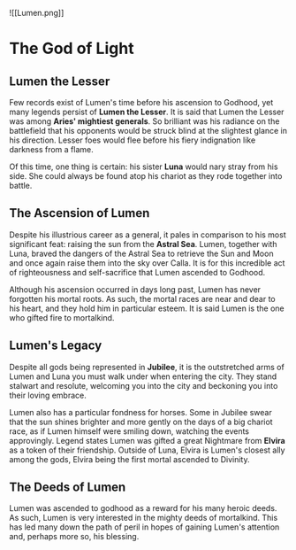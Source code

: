 ![[Lumen.png]]
# The God of Light

## Lumen the Lesser

Few records exist of Lumen's time before his ascension to Godhood, yet many legends persist of **Lumen the Lesser**. It is said that Lumen the Lesser was among **Aries' mightiest generals**. So brilliant was his radiance on the battlefield that his opponents would be struck blind at the slightest glance in his direction. Lesser foes would flee before his fiery indignation like darkness from a flame. 

Of this time, one thing is certain: his sister **Luna** would nary stray from his side. She could always be found atop his chariot as they rode together into battle.

## The Ascension of Lumen

Despite his illustrious career as a general, it pales in comparison to his most significant feat: raising the sun from the **Astral Sea**. Lumen, together with Luna, braved the dangers of the Astral Sea to retrieve the Sun and Moon and once again raise them into the sky over Calla. It is for this incredible act of righteousness and self-sacrifice that Lumen ascended to Godhood.

Although his ascension occurred in days long past, Lumen has never forgotten his mortal roots. As such, the mortal races are near and dear to his heart, and they hold him in particular esteem. It is said Lumen is the one who gifted fire to mortalkind.

## Lumen's Legacy

Despite all gods being represented in **Jubilee**, it is the outstretched arms of Lumen and Luna you must walk under when entering the city. They stand stalwart and resolute, welcoming you into the city and beckoning you into their loving embrace.

Lumen also has a particular fondness for horses. Some in Jubilee swear that the sun shines brighter and more gently on the days of a big chariot race, as if Lumen himself were smiling down, watching the events approvingly. Legend states Lumen was gifted a great Nightmare from **Elvira** as a token of their friendship. Outside of Luna, Elvira is Lumen's closest ally among the gods, Elvira being the first mortal ascended to Divinity.

## The Deeds of Lumen

Lumen was ascended to godhood as a reward for his many heroic deeds. As such, Lumen is very interested in the mighty deeds of mortalkind. This has led many down the path of peril in hopes of gaining Lumen's attention and, perhaps more so, his blessing.